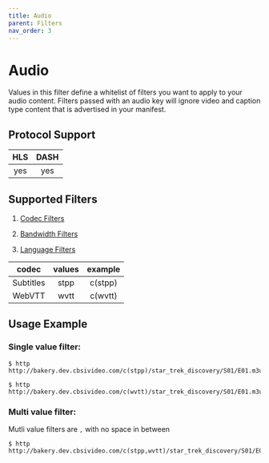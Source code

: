 ```yaml
---
title: Audio
parent: Filters
nav_order: 3
---
```


# Audio
Values in this filter define a whitelist of filters you want to apply to your audio content. Filters passed with an audio key will ignore video and caption type content that is advertised in your manifest. 

## Protocol Support

HLS | DASH |
:--:|:----:|
yes | yes  |

## Supported Filters 

1. <a href="codec.html">Codec Filters</a>

2. <a href="bandwidth.html">Bandwidth Filters</a>

3. <a href="language.html">Language Filters</a>

| codec      | values | example  |
|:----------:|:------:|:--------:|
| Subtitles  | stpp   | c(stpp) |
| WebVTT     | wvtt   | c(wvtt) |


## Usage Example 
### Single value filter:

    $ http http://bakery.dev.cbsivideo.com/c(stpp)/star_trek_discovery/S01/E01.m3u8

    $ http http://bakery.dev.cbsivideo.com/c(wvtt)/star_trek_discovery/S01/E01.m3u8


### Multi value filter:
Mutli value filters are `,` with no space in between

    $ http http://bakery.dev.cbsivideo.com/c(stpp,wvtt)/star_trek_discovery/S01/E01.m3u8

